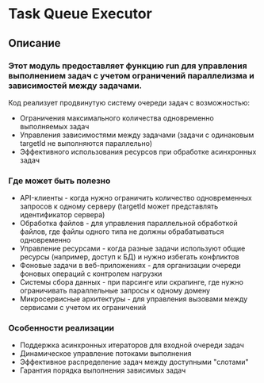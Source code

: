 # Task Queue Executor

## Описание

### Этот модуль предоставляет функцию run для управления выполнением задач с учетом ограничений параллелизма и зависимостей между задачами.   

Код реализует продвинутую систему очереди задач с возможностью:  
-  Ограничения максимального количества одновременно выполняемых задач  
-  Управления зависимостями между задачами (задачи с одинаковым targetId не выполняются параллельно)  
-  Эффективного использования ресурсов при обработке асинхронных задач

### Где может быть полезно  

-  API-клиенты - когда нужно ограничить количество одновременных запросов к одному серверу (targetId может представлять идентификатор сервера)  
-  Обработка файлов - для управления параллельной обработкой файлов, где файлы одного типа не должны обрабатываться одновременно  
-  Управление ресурсами - когда разные задачи используют общие ресурсы (например, доступ к БД) и нужно избегать конфликтов  
-  Фоновые задачи в веб-приложениях - для организации очереди фоновых операций с контролем нагрузки  
-  Системы сбора данных - при парсинге или скрапинге, где нужно ограничивать параллельные запросы к одному домену  
-  Микросервисные архитектуры - для управления вызовами между сервисами с учетом их ограничений

### Особенности реализации  

-  Поддержка асинхронных итераторов для входной очереди задач  
-  Динамическое управление потоками выполнения  
-  Эффективное распределение задач между доступными "слотами"  
-  Гарантия порядка выполнения зависимых задач
